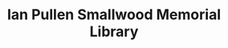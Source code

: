 ---
layout: repo
title: "Ian Pullen Smallwood Memorial Library"
id: 10066
permalink: repos/10066/
---
